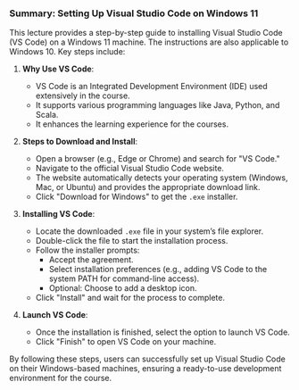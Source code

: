 ### Summary: Setting Up Visual Studio Code on Windows 11

This lecture provides a step-by-step guide to installing Visual Studio Code (VS Code) on a Windows 11 machine. The instructions are also applicable to Windows 10. Key steps include:

1. **Why Use VS Code**:

   - VS Code is an Integrated Development Environment (IDE) used extensively in the course.
   - It supports various programming languages like Java, Python, and Scala.
   - It enhances the learning experience for the courses.

2. **Steps to Download and Install**:

   - Open a browser (e.g., Edge or Chrome) and search for "VS Code."
   - Navigate to the official Visual Studio Code website.
   - The website automatically detects your operating system (Windows, Mac, or Ubuntu) and provides the appropriate download link.
   - Click "Download for Windows" to get the `.exe` installer.

3. **Installing VS Code**:

   - Locate the downloaded `.exe` file in your system’s file explorer.
   - Double-click the file to start the installation process.
   - Follow the installer prompts:
     - Accept the agreement.
     - Select installation preferences (e.g., adding VS Code to the system PATH for command-line access).
     - Optional: Choose to add a desktop icon.
   - Click "Install" and wait for the process to complete.

4. **Launch VS Code**:
   - Once the installation is finished, select the option to launch VS Code.
   - Click "Finish" to open VS Code on your machine.

By following these steps, users can successfully set up Visual Studio Code on their Windows-based machines, ensuring a ready-to-use development environment for the course.
